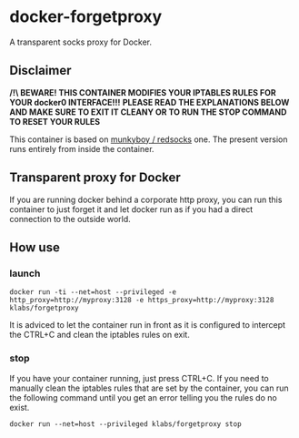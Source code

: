 # docker-forgetproxy

A transparent socks proxy for Docker.

## Disclaimer 

**/!\ BEWARE! THIS CONTAINER MODIFIES YOUR IPTABLES RULES FOR YOUR docker0 INTERFACE!!!**
**PLEASE READ THE EXPLANATIONS BELOW AND MAKE SURE TO EXIT IT CLEANY OR TO RUN THE STOP COMMAND TO RESET YOUR RULES**

This container is based on [munkyboy / redsocks](https://registry.hub.docker.com/u/munkyboy/redsocks/) one.
The present version runs entirely from inside the container.

## Transparent proxy for Docker

If you are running docker behind a corporate http proxy, you can run this container to 
just forget it and let docker run as if you had a direct connection to the outside world.

## How use

### launch

    docker run -ti --net=host --privileged -e http_proxy=http://myproxy:3128 -e https_proxy=http://myproxy:3128 klabs/forgetproxy

It is adviced to let the container run in front as it is configured to intercept the CTRL+C and clean the iptables rules on exit.

### stop

If you have your container running, just press CTRL+C.
If you need to manually clean the iptables rules that are set by the container, you can run the following command until you get an error telling you the rules do no exist.

    docker run --net=host --privileged klabs/forgetproxy stop



